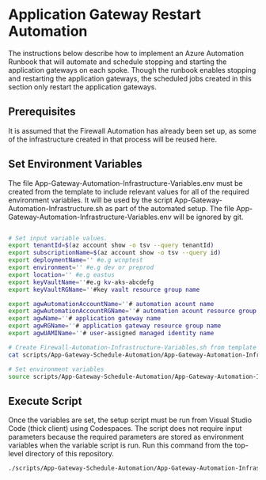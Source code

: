 # Application Gateway Restart Automation

The instructions below describe how to implement an Azure Automation Runbook that will automate and schedule stopping and starting the application gateways on each spoke. Though the runbook enables stopping and restarting the application gateways, the scheduled jobs created in this section only restart the application gateways.

## Prerequisites

It is assumed that the Firewall Automation has already been set up, as some of the infrastructure created in that process will be reused here.

## Set Environment Variables

The file App-Gateway-Automation-Infrastructure-Variables.env must be created from the template to include relevant values for all of the required environment variables. It will be used by the script App-Gateway-Automation-Infrastructure.sh as part of the automated setup. The file App-Gateway-Automation-Infrastructure-Variables.env will be ignored by git.

```bash

# Set input variable values.
export tenantId=$(az account show -o tsv --query tenantId)
export subscriptionName=$(az account show -o tsv --query id)
export deploymentName='' #e.g wcnptest
export environment='' #e.g dev or preprod
export location='' #e.g eastus
export keyVaultName=''#e.g kv-aks-abcdefg
export keyVaultRGName=''#key vault resource group name

export agwAutomationAccountName=''# automation acount name
export agwAutomationAccountRGName=''# automation acount resource group name
export agwName=''# application gateway name
export agwRGName=''# application gateway resource group name
export agwUAMIName=''# user-assigned managed identity name

# Create Firewall-Automation-Infrastructure-Variables.sh from template with values from local variables set above.
cat scripts/App-Gateway-Schedule-Automation/App-Gateway-Automation-Infrastructure-Variables-Template.txt | envsubst > scripts/App-Gateway-Schedule-Automation/App-Gateway-Automation-Infrastructure-Variables.env

# Set environment variables 
source scripts/App-Gateway-Schedule-Automation/App-Gateway-Automation-Infrastructure-Variables.env

```

## Execute Script

Once the variables are set, the setup script must be run from Visual Studio Code (thick client) using Codespaces. The script does not require input parameters because the required parameters are stored as environment variables when the variable script is run. Run this command from the top-level directory of this repository.

```bash
./scripts/App-Gateway-Schedule-Automation/App-Gateway-Automation-Infrastructure.sh
```
